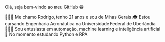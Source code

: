 Olá, seja bem-vindo ao meu GitHub 😁

🙋🏻‍♂️ Me chamo Rodrigo, tenho 21 anos e sou de Minas Gerais
🎓 Estou cursando Engenharia Aeronáutica na Universidade Federal de Uberlândia
👨🏻‍💻 Sou entusiasta em automação, machine learning e inteligência artificial
📓 No momento estudando Python e RPA
